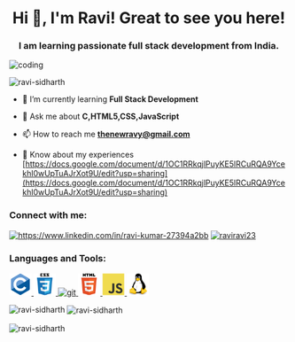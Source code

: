 
<h1 align="center">Hi 👋, I'm Ravi! Great to see you here!</h1>
<h3 align="center">I am learning passionate full stack development from India.</h3>

<img alt="coding" width=800px src="https://camo.githubusercontent.com/d264b96ca0dc1c33aacd470e9300703c9c4de1b1115ae52884844fecf4b2450b/68747470733a2f2f6d656469612e6973746f636b70686f746f2e636f6d2f69642f313335363336343238372f70686f746f2f636c6f73652d75702d666f6375732d6f6e2d706572736f6e732d68616e64732d747970696e672d6f6e2d7468652d6465736b746f702d636f6d70757465722d6261636b6c69742d6b6579626f6172642d73637265656e732d73686f772e6a70673f733d3631327836313226773d30266b3d323026633d696a6a712d444c4e784961507547764958386b3036495a784d416a4770794a65626f61565f62794358396b3d" >

<p align="left"> <img src="https://komarev.com/ghpvc/?username=ravi-sidharth&label=Profile%20views&color=0e75b6&style=flat" alt="ravi-sidharth" /> </p>

- 🌱 I’m currently learning **Full Stack Development**

- 💬 Ask me about **C,HTML5,CSS,JavaScript**

- 📫 How to reach me **thenewravy@gmail.com**

- 📄 Know about my experiences [https://docs.google.com/document/d/1OC1RRkqjlPuyKE5lRCuRQA9Ycekhl0wUpTuAJrXot9U/edit?usp=sharing](https://docs.google.com/document/d/1OC1RRkqjlPuyKE5lRCuRQA9Ycekhl0wUpTuAJrXot9U/edit?usp=sharing)

<h3 align="left">Connect with me:</h3>
<p align="left">
<a href="https://linkedin.com/in/https://www.linkedin.com/in/ravi-kumar-27394a2bb" target="blank"><img align="center" src="https://raw.githubusercontent.com/rahuldkjain/github-profile-readme-generator/master/src/images/icons/Social/linked-in-alt.svg" alt="https://www.linkedin.com/in/ravi-kumar-27394a2bb" height="30" width="40" /></a>
<a href="https://www.codechef.com/users/raviravi23" target="blank"><img align="center" src="https://cdn.jsdelivr.net/npm/simple-icons@3.1.0/icons/codechef.svg" alt="raviravi23" height="30" width="40" /></a>
</p>

<h3 align="left">Languages and Tools:</h3>
<p align="left"> <a href="https://www.cprogramming.com/" target="_blank" rel="noreferrer"> <img src="https://raw.githubusercontent.com/devicons/devicon/master/icons/c/c-original.svg" alt="c" width="40" height="40"/> </a> <a href="https://www.w3schools.com/css/" target="_blank" rel="noreferrer"> <img src="https://raw.githubusercontent.com/devicons/devicon/master/icons/css3/css3-original-wordmark.svg" alt="css3" width="40" height="40"/> </a> <a href="https://git-scm.com/" target="_blank" rel="noreferrer"> <img src="https://www.vectorlogo.zone/logos/git-scm/git-scm-icon.svg" alt="git" width="40" height="40"/> </a> <a href="https://www.w3.org/html/" target="_blank" rel="noreferrer"> <img src="https://raw.githubusercontent.com/devicons/devicon/master/icons/html5/html5-original-wordmark.svg" alt="html5" width="40" height="40"/> </a> <a href="https://developer.mozilla.org/en-US/docs/Web/JavaScript" target="_blank" rel="noreferrer"> <img src="https://raw.githubusercontent.com/devicons/devicon/master/icons/javascript/javascript-original.svg" alt="javascript" width="40" height="40"/> </a> <a href="https://www.linux.org/" target="_blank" rel="noreferrer"> <img src="https://raw.githubusercontent.com/devicons/devicon/master/icons/linux/linux-original.svg" alt="linux" width="40" height="40"/> </a> </p>

<p><img align="left" src="https://github-readme-stats.vercel.app/api/top-langs?username=ravi-sidharth&show_icons=true&locale=en&layout=compact" alt="ravi-sidharth" /></p>

<p>&nbsp;<img align="center" src="https://github-readme-stats.vercel.app/api?username=ravi-sidharth&show_icons=true&locale=en" alt="ravi-sidharth" /></p>

<p><img align="center" src="https://github-readme-streak-stats.herokuapp.com/?user=ravi-sidharth&" alt="ravi-sidharth" /></p>
